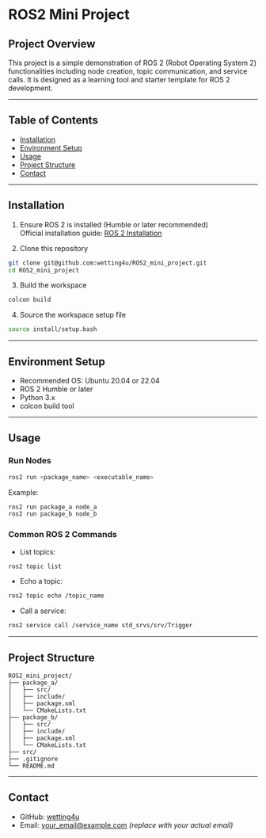 # ROS2 Mini Project

## Project Overview
This project is a simple demonstration of ROS 2 (Robot Operating System 2) functionalities including node creation, topic communication, and service calls. It is designed as a learning tool and starter template for ROS 2 development.

---

## Table of Contents
- [Installation](#installation)
- [Environment Setup](#environment-setup)
- [Usage](#usage)
- [Project Structure](#project-structure)
- [Contact](#contact)

---

## Installation

1. Ensure ROS 2 is installed (Humble or later recommended)  
   Official installation guide: [ROS 2 Installation](https://docs.ros.org/en/humble/Installation.html)

2. Clone this repository

```bash
git clone git@github.com:wetting4u/ROS2_mini_project.git
cd ROS2_mini_project
```

3. Build the workspace

```bash
colcon build
```

4. Source the workspace setup file

```bash
source install/setup.bash
```

---

## Environment Setup

- Recommended OS: Ubuntu 20.04 or 22.04  
- ROS 2 Humble or later  
- Python 3.x  
- colcon build tool

---

## Usage

### Run Nodes

```bash
ros2 run <package_name> <executable_name>
```

Example:

```bash
ros2 run package_a node_a
ros2 run package_b node_b
```

### Common ROS 2 Commands

- List topics:

```bash
ros2 topic list
```

- Echo a topic:

```bash
ros2 topic echo /topic_name
```

- Call a service:

```bash
ros2 service call /service_name std_srvs/srv/Trigger
```

---

## Project Structure

```
ROS2_mini_project/
├── package_a/
│   ├── src/
│   ├── include/
│   ├── package.xml
│   └── CMakeLists.txt
├── package_b/
│   ├── src/
│   ├── include/
│   ├── package.xml
│   └── CMakeLists.txt
├── src/
├── .gitignore
└── README.md
```

---

## Contact

- GitHub: [wetting4u](https://github.com/wetting4u)  
- Email: your_email@example.com  *(replace with your actual email)*
